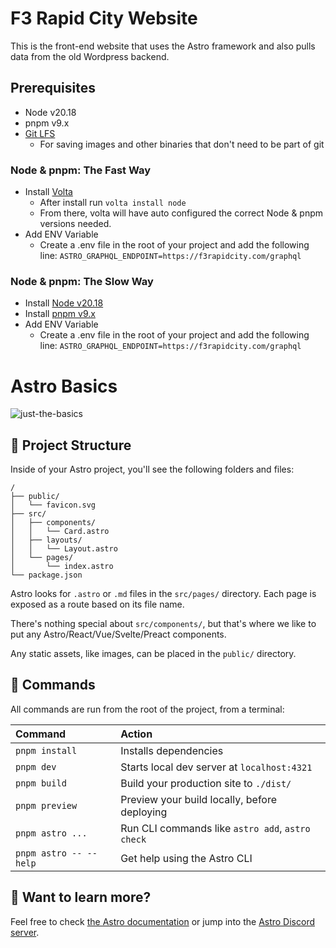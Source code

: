 # F3 Rapid City Website

This is the front-end website that uses the Astro framework and also pulls data from the old Wordpress backend.

## Prerequisites

- Node v20.18
- pnpm v9.x
- [Git LFS](https://git-lfs.com/)
  - For saving images and other binaries that don't need to be part of git

### Node & pnpm: The Fast Way

- Install [Volta](https://volta.sh/)
  - After install run `volta install node`
  - From there, volta will have auto configured the correct Node & pnpm versions needed.
- Add ENV Variable
  - Create a .env file in the root of your project and add the following line:
  ```ASTRO_GRAPHQL_ENDPOINT=https://f3rapidcity.com/graphql```

### Node & pnpm: The Slow Way

- Install [Node v20.18](https://nodejs.org/en)
- Install [pnpm v9.x](https://pnpm.io/installation)
- Add ENV Variable
  - Create a .env file in the root of your project and add the following line:
  ```ASTRO_GRAPHQL_ENDPOINT=https://f3rapidcity.com/graphql```

# Astro Basics

![just-the-basics](https://github.com/withastro/astro/assets/2244813/a0a5533c-a856-4198-8470-2d67b1d7c554)

## 🚀 Project Structure

Inside of your Astro project, you'll see the following folders and files:

```text
/
├── public/
│   └── favicon.svg
├── src/
│   ├── components/
│   │   └── Card.astro
│   ├── layouts/
│   │   └── Layout.astro
│   └── pages/
│       └── index.astro
└── package.json
```

Astro looks for `.astro` or `.md` files in the `src/pages/` directory. Each page is exposed as a route based on its file name.

There's nothing special about `src/components/`, but that's where we like to put any Astro/React/Vue/Svelte/Preact components.

Any static assets, like images, can be placed in the `public/` directory.

## 🧞 Commands

All commands are run from the root of the project, from a terminal:

| Command                   | Action                                           |
|:--------------------------| :----------------------------------------------- |
| `pnpm install`            | Installs dependencies                            |
| `pnpm dev`                | Starts local dev server at `localhost:4321`      |
| `pnpm build`              | Build your production site to `./dist/`          |
| `pnpm preview`            | Preview your build locally, before deploying     |
| `pnpm astro ...`          | Run CLI commands like `astro add`, `astro check` |
| `pnpm astro -- --help`    | Get help using the Astro CLI                     |

## 👀 Want to learn more?

Feel free to check [the Astro documentation](https://docs.astro.build) or jump into the [Astro Discord server](https://astro.build/chat).
